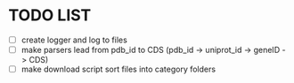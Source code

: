 # TODO LIST
- [ ] create logger and log to files
- [ ] make parsers lead from pdb_id to CDS (pdb_id -> uniprot_id -> geneID -> CDS)
- [ ] make download script sort files into category folders